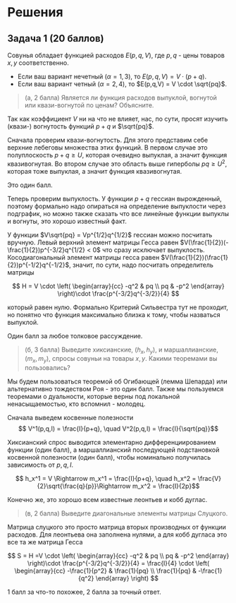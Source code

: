 # Решения

## Задача 1 (20 баллов)

Совунья обладает функцией расходов $E(p,q,V)$, где $p,q$ - цены товаров $x,y$ соответственно.

- Если ваш вариант нечетный ($\alpha=1,3$), то $E(p,q,V) = V \cdot (p+q)$.
- Если ваш вариант четный ($\alpha=2,4$), то $E(p,q,V) = V \cdot \sqrt{pq}$.

> (а, 2 балла) Является ли функция расходов выпуклой, вогнутой или квази-вогнутой по ценам? Объясните.

Так как коэффициент $V$ ни на что не влияет, нас, по сути, просят изучить (квази-) вогнутость функций $p+q$ и $\sqrt{pq}$. 

Сначала проверим квази-вогнутость. Для этого представим себе верхние лебеговы множества этих функций. В первом случае это полуплоскость $p+q \geqslant U$, которая очевидно выпуклая, а значит функция квазивогнутая. Во втором случае это область выше гиперболы $pq \geqslant U^2$, которая тоже выпуклая, а значит функция квазивогнутая. 

Это один балл.

Теперь проверим выпуклость. У функции $p+q$ гессиан вырожденный, поэтому формально надо опираться на определение выпуклости через подграфик, но можно также сказать что все линейные функции выпуклы и вогнуты, это хорошо известный факт. 

У функции $V\sqrt{pq} = Vp^{1/2}q^{1/2}$ гессиан можно посчитать вручную. Левый верхний элемент матрицы Гесса равен $V(\frac{1}{2})(-\frac{1}{2})p^{-3/2}q^{1/2} < 0$ что сразу исключает выпуклость. Косодиагональный элемент матрицы гесса равен $V(\frac{1}{2})(\frac{1}{2})p^{-1/2}q^{-1/2}$, значит, по сути, надо посчитать определитель матрицы 

$$
H = V \cdot \left( 
\begin{array}{cc}
-q^2 & pq \\
pq & -p^2
\end{array}
\right)\cdot \frac{p^{-3/2}q^{-3/2}}{4}
$$

который равен нулю. Формально Критерий Сильвестра тут не проходит, но понятно что функция максимально близка к тому, чтобы назваться выпуклой.

Один балл за любое толковое рассуждение.

> (б, 3 балла) Выведите хиксианские, $(h_x, h_y)$, и маршаллианские, $(m_x, m_y)$, спросы совуньи на товары $x, y$. Какими теоремами вы пользовались?

Мы будем пользоваться теоремой об Огибающей (лемма Шепарда) или альтернативно тождеством Роя - это один балл. Также мы пользуемся теоремами о дуальности, которые верны под локальной ненасыщаемостью, кто вспомнил - молодец.

Сначала выведем косвенные полезности
$$ V^1(p,q,I) = \frac{I}{p+q}, \quad V^2(p,q,I) = \frac{I}{\sqrt{pq}}$$

Хиксианский спрос выводится элементарно дифференциированием функции (один балл), а маршаллианский последующей подстановкой косвенной полезности (один балл), чтобы номинально получилась зависимость от $p,q,I$.

$$ h_x^1 = V \Rightarrow m_x^1 = \frac{I}{p+q}, \quad h_x^2 = \frac{V}{2}\sqrt{\frac{q}{p}}\Rightarrow m_x^2 = \frac{I}{2p}$$

Конечно же, это хорошо всем известные леонтьев и кобб дуглас.

> (в, 2 балла) Выведите диагональные элементы матрицы Слуцкого.

Матрица слуцкого это просто матрица вторых производных от функции расходов. Для леонтьева она заполнена нулями, а для кобб дугласа это все та же матрица Гесса

$$
S = H =V \cdot \left( 
\begin{array}{cc}
-q^2 & pq \\
pq & -p^2
\end{array}
\right)\cdot \frac{p^{-3/2}q^{-3/2}}{4} = \frac{I}{4} \cdot \left( 
\begin{array}{cc}
-\frac{1}{p^2} & \frac{1}{pq} \\
\frac{1}{pq} & -\frac{1}{q^2}
\end{array}
\right)
$$

1 балл за что-то похожее, 2 балла за точный ответ.